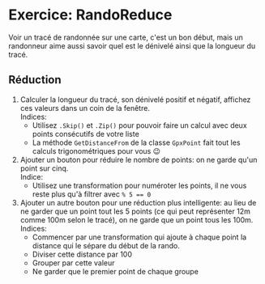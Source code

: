 # Exercice: RandoReduce

Voir un tracé de randonnée sur une carte, c'est un bon début, mais un randonneur aime aussi savoir quel est le dénivelé ainsi que la longueur du tracé.

## Réduction

1. Calculer la longueur du tracé, son dénivelé positif et négatif, affichez ces valeurs dans un coin de la fenêtre.  
   Indices:
   - Utilisez `.Skip()` et `.Zip()` pour pouvoir faire un calcul avec deux points consécutifs de votre liste
   - La méthode `GetDistanceFrom` de la classe `GpxPoint` fait tout les calculs trigonométriques pour vous 😉
2. Ajouter un bouton pour réduire le nombre de points: on ne garde qu'un point sur cinq.  
   Indice:
   - Utilisez une transformation pour numéroter les points, il ne vous reste plus qu'à filtrer avec `% 5 == 0`
3. Ajouter un autre bouton pour une réduction plus intelligente: au lieu de ne garder que un point tout les 5 points (ce qui peut représenter 12m comme 100m selon le tracé), on ne garde que un point tous les 100m.  
   Indices:
   - Commencer par une transformation qui ajoute à chaque point la distance qui le sépare du début de la rando.
   - Diviser cette distance par 100
   - Grouper par cette valeur
   - Ne garder que le premier point de chaque groupe

